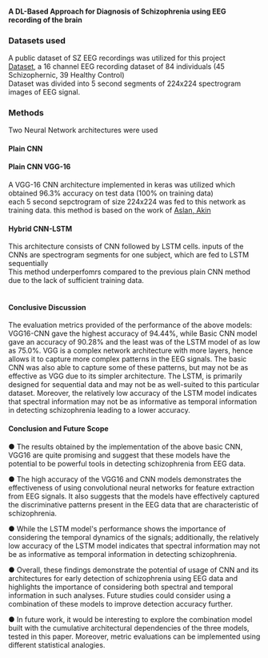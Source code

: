 #### A DL-Based Approach for Diagnosis of Schizophrenia using EEG recording of the brain
### Datasets used
A public dataset of SZ EEG recordings was utilized for this project <br>
[Dataset](http://brain.bio.msu.ru/eeg_schizophrenia.htm), a 16 channel EEG recording dataset of 84 individuals (45 Schizophernic, 39 Healthy Control) <br>
Dataset was divided into 5 second segments of 224x224 spectrogram images of EEG signal.

### Methods
Two Neural Network architectures were used
#### Plain CNN 
#### Plain CNN VGG-16
A VGG-16 CNN architecture implemented in keras was utilized which obtained 96.3% accuracy on test data (100% on training data) <br>
each 5 second sepctrogram of size 224x224 was fed to this network as training data.
this method is based on the work of [Aslan, Akin](http://193.140.240.104/xmlui/handle/11468/7223)
#### Hybrid CNN-LSTM
This architecture consists of CNN followed by LSTM cells. inputs of the CNNs are spectrogram segments for one subject, which are fed to LSTM sequentially<br>
This method underperfomrs compared to the previous plain CNN method due to the lack of sufficient training data.<br>
<br>
#### Conclusive Discussion
The evaluation metrics provided of the performance of the above models: VGG16-CNN gave the highest accuracy of 94.44%, while Basic CNN model gave an accuracy of 90.28% and the least was of the LSTM model of as low as 75.0%.
VGG is a complex network architecture with more layers, hence allows it to capture more complex patterns in the EEG signals. The basic CNN was also able to capture some of these patterns, but may not be as effective as VGG due to its simpler architecture. The LSTM, is primarily designed for sequential data and may not be as well-suited to this particular dataset. Moreover, the relatively low accuracy of the LSTM model indicates that spectral information may not be as informative as temporal information in detecting schizophrenia leading to a lower accuracy.

#### Conclusion and Future Scope
● The results obtained by the implementation of the above basic CNN, VGG16 are quite promising and suggest that these models have the potential to be powerful tools in detecting schizophrenia from EEG data.

● The high accuracy of the VGG16 and CNN models demonstrates the effectiveness of using convolutional neural networks for feature extraction from EEG signals. It also suggests that the models have effectively captured the discriminative patterns present in the EEG data that are characteristic of schizophrenia.

● While the LSTM model's performance shows the importance of considering the temporal dynamics of the signals; additionally, the relatively low accuracy of the LSTM model indicates that spectral information may not be as informative as temporal information in detecting schizophrenia.

● Overall, these findings demonstrate the potential of usage of CNN and its architectures for early detection of schizophrenia using EEG data and highlights the importance of considering both spectral and temporal information in such analyses. Future studies could consider using a combination of these models to improve detection accuracy further.

● In future work, it would be interesting to explore the combination model built with the cumulative architectural dependencies of the three models, tested in this paper. Moreover, metric evaluations can be implemented using different statistical analogies.


